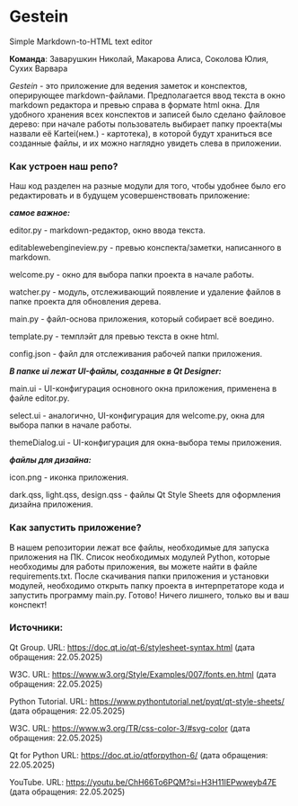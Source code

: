 # Gestein
Simple Markdown-to-HTML text editor

**Команда**: Заварушкин Николай, Макарова Алиса, Соколова Юлия, Сухих Варвара

*Gestein* - это приложение для ведения заметок и конспектов, оперирующее markdown-файлами. Предполагается ввод текста в окно markdown редактора и превью справа в формате html окна. Для удобного хранения всех конспектов и записей было сделано файловое дерево: при начале работы пользователь выбирает папку проекта(мы назвали её Kartei(нем.) - картотека), в которой будут храниться все созданные файлы, и их можно наглядно увидеть слева в приложении.

### Как устроен наш репо?
Наш код разделен на разные модули для того, чтобы удобнее было его редактировать и в будущем усовершенствовать приложение:

***самое важное:***

editor.py - markdown-редактор, окно ввода текста.

editablewebengineview.py -  превью конспекта/заметки, написанного в markdown.

welcome.py - окно для выбора папки проекта в начале работы.

watcher.py - модуль, отслеживающий появление и удаление файлов в папке проекта для обновления дерева.

main.py - файл-основа приложения, который собирает всё воедино.

template.py - темплэйт для превью текста в окне html.

config.json - файл для отслеживания рабочей папки приложения.

***В папке ui лежат UI-файлы, созданные в Qt Designer:***

main.ui - UI-конфигурация основного окна приложения, применена в файле editor.py.

select.ui - аналогично, UI-конфигурация для welcome.py, окна для выбора папки в начале работы.

themeDialog.ui - UI-конфигурация для окна-выбора темы приложения.

***файлы для дизайна:***

icon.png - иконка приложения.

dark.qss, light.qss, design.qss - файлы Qt Style Sheets для оформления дизайна приложения.


### Как запустить приложение?
В нашем репозитории лежат все файлы, необходимые для запуска приложения на ПК. Список необходимых модулей Python, которые необходимы для работы приложения, вы можете найти в файле requirements.txt. После скачивания папки приложения и установки модулей, необходимо открыть папку проекта в интерпретаторе кода и запустить программу main.py. Готово! Ничего лишнего, только вы и ваш конспект!


### Источники:

Qt Group. URL: https://doc.qt.io/qt-6/stylesheet-syntax.html (дата обращения: 22.05.2025)

W3C. URL: https://www.w3.org/Style/Examples/007/fonts.en.html (дата обращения: 22.05.2025)

Python Tutorial. URL: https://www.pythontutorial.net/pyqt/qt-style-sheets/  (дата обращения: 22.05.2025)

W3C. URL: https://www.w3.org/TR/css-color-3/#svg-color (дата обращения: 22.05.2025)

Qt for Python URL: https://doc.qt.io/qtforpython-6/ (дата обращения: 22.05.2025)

YouTube. URL: https://youtu.be/ChH66To6PQM?si=H3H11lEPwweyb47E (дата обращения: 22.05.2025)

